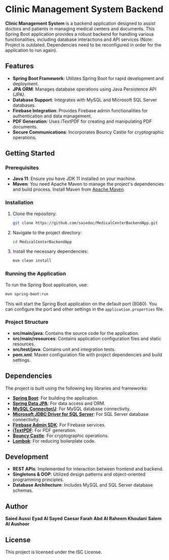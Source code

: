 # Clinic Management System Backend

**Clinic Management System** is a backend application designed to assist doctors and patients in managing medical centers and documents. This Spring Boot application provides a robust backend for handling various functionalities, including database interactions and API services (Note: Project is outdated. Dependencies need to be reconfigured in order for the application to run again).

## Features

- **Spring Boot Framework**: Utilizes Spring Boot for rapid development and deployment.
- **JPA ORM**: Manages database operations using Java Persistence API (JPA).
- **Database Support**: Integrates with MySQL and Microsoft SQL Server databases.
- **Firebase Integration**: Provides Firebase admin functionalities for authentication and data management.
- **PDF Generation**: Uses iTextPDF for creating and manipulating PDF documents.
- **Secure Communications**: Incorporates Bouncy Castle for cryptographic operations.

## Getting Started

### Prerequisites

- **Java 11**: Ensure you have JDK 11 installed on your machine.
- **Maven**: You need Apache Maven to manage the project's dependencies and build process. Install Maven from [Apache Maven](https://maven.apache.org/).

### Installation

1. Clone the repository:
   ```bash
   git clone https://github.com/saiedoc/MedicalCenterBackendApp.git
   ```
2. Navigate to the project directory:
   ```bash
   cd MedicalCenterBackendApp
   ```
3. Install the necessary dependencies:
   ```bash
   mvn clean install
   ```

### Running the Application

To run the Spring Boot application, use:

```bash
mvn spring-boot:run
```

This will start the Spring Boot application on the default port (8080). You can configure the port and other settings in the `application.properties` file.

### Project Structure

- **src/main/java**: Contains the source code for the application.
- **src/main/resources**: Contains application configuration files and static resources.
- **src/test/java**: Contains unit and integration tests.
- **pom.xml**: Maven configuration file with project dependencies and build settings.

## Dependencies

The project is built using the following key libraries and frameworks:

- **[Spring Boot](https://spring.io/projects/spring-boot)**: For building the application.
- **[Spring Data JPA](https://spring.io/projects/spring-data-jpa)**: For data access and ORM.
- **[MySQL Connector/J](https://dev.mysql.com/downloads/connector/j/)**: For MySQL database connectivity.
- **[Microsoft JDBC Driver for SQL Server](https://learn.microsoft.com/en-us/sql/connect/jdbc/download-microsoft-jdbc-driver-for-sql-server)**: For SQL Server database connectivity.
- **[Firebase Admin SDK](https://firebase.google.com/docs/admin/setup)**: For Firebase services.
- **[iTextPDF](https://itextpdf.com/en/resources)**: For PDF generation.
- **[Bouncy Castle](https://www.bouncycastle.org/)**: For cryptographic operations.
- **[Lombok](https://projectlombok.org/)**: For reducing boilerplate code.

## Development

- **REST APIs**: Implemented for interaction between frontend and backend.
- **Singletons & OOP**: Utilized design patterns and object-oriented programming principles.
- **Database Architecture**: Includes MySQL and SQL Server database schemas.


## Author

**Saied Aussi**
**Eyad Al Sayed**
**Caesar Farah**
**Abd Al Raheem Khoulani**
**Salem Al Aushoor**

## License

This project is licensed under the ISC License.
